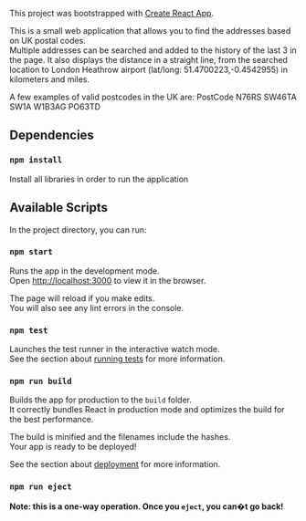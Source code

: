 This project was bootstrapped with [Create React App](https://github.com/facebook/create-react-app).

This is a small web application that allows you to find the addresses based on UK postal codes. <br />
Multiple addresses can be searched and added to the history of the last 3 in the page. 
It also displays the distance in a straight line, from the searched location to London Heathrow airport (lat/long: 51.4700223,-0.4542955) in kilometers and miles.

A few examples of valid postcodes in the UK are:
PostCode N76RS SW46TA SW1A W1B3AG PO63TD

## Dependencies

### `npm install`

Install all libraries in order to run the application

## Available Scripts

In the project directory, you can run:

### `npm start`

Runs the app in the development mode.<br />
Open [http://localhost:3000](http://localhost:3000) to view it in the browser.

The page will reload if you make edits.<br />
You will also see any lint errors in the console.

### `npm test`

Launches the test runner in the interactive watch mode.<br />
See the section about [running tests](https://facebook.github.io/create-react-app/docs/running-tests) for more information.

### `npm run build`

Builds the app for production to the `build` folder.<br />
It correctly bundles React in production mode and optimizes the build for the best performance.

The build is minified and the filenames include the hashes.<br />
Your app is ready to be deployed!

See the section about [deployment](https://facebook.github.io/create-react-app/docs/deployment) for more information.

### `npm run eject`

**Note: this is a one-way operation. Once you `eject`, you can�t go back!**
